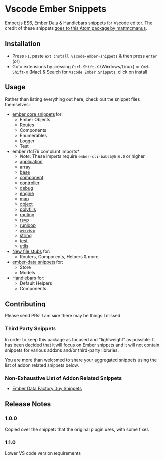 # Vscode Ember Snippets

Ember.js ES6, Ember Data & Handlebars snippets for Vscode editor. The credit of these
snippets [goes to this Atom package by mattmcmanus](https://github.com/mattmcmanus/atom-ember-snippets).

## Installation

- Press `F1`, paste `ext install vscode-ember-snippets` & then press `enter` (or)
- Goto extensions by pressing `Ctrl-Shift-X` (Windows/Linux) or `Cmd-Shift-X` (Mac) & Search for `Vscode Ember Snippets`, click on install

## Usage

Rather than listing everything out here, check out the snippet files themselves:

* [ember core snippets](snippets/ember.json) for:
  * Ember Objects
  * Routes
  * Components
  * Enumerables
  * Logger
  * Test
* ember rfc176 compliant imports*
  * *Note*: These imports require `ember-cli-babel@6.6.0` or higher
  * [application](snippets/import-application.json)
  * [array](snippets/import-array.json)
  * [base](snippets/import-base.json)
  * [component](snippets/import-component.json)
  * [controller](snippets/import-controller.json)
  * [debug](snippets/import-debug.json)
  * [engine](snippets/import-engine.json)
  * [map](snippets/import-map.json)
  * [object](snippets/import-object.json)
  * [polyfills](snippets/import-polyfills.json)
  * [routing](snippets/import-routing.json)
  * [rsvp](snippets/import-rsvp.json)
  * [runloop](snippets/import-runloop.json)
  * [service](snippets/import-service.json)
  * [string](snippets/import-string.json)
  * [test](snippets/import-test.json)
  * [utils](snippets/import-utils.json)
* [New file stubs](snippets/file-skeletons.json) for:
  * Routers, Components, Helpers & more
* [ember-data snippets](snippets/ember-data.json) for:
  * Store
  * Models
* [Handlebars](snippets/handlebars.json) for:
  * Default Helpers
  * Components

## Contributing

Please send PRs! I am sure there may be things I missed

### Third Party Snippets

In order to keep this package as focused and "lightweight" as possible. It has
been decided that it will focus on Ember snippets and it will not contain snippets
for various addons and/or third-party libraries.

You are more than welcomed to share your aggregated snippets using the list of
addon related snippets below.

### Non-Exhaustive List of Addon Related Snippets

* [Ember Data Factory Guy Snippets](https://github.com/Oreoz/atom-ember-data-factory-guy-snippets)

## Release Notes

### 1.0.0

Copied over the snippets that the original plugin uses, with some fixes

### 1.1.0

Lower VS code version requirements